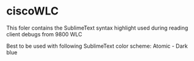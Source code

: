 # ciscoWLC


This foler contains the SublimeText syntax highlight used during reading client debugs from 9800 WLC

Best to be used with following SublimeText color scheme:
Atomic - Dark blue
